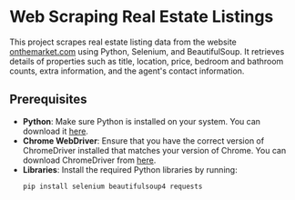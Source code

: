# Web Scraping Real Estate Listings

This project scrapes real estate listing data from the website [onthemarket.com](https://www.onthemarket.com) using Python, Selenium, and BeautifulSoup. It retrieves details of properties such as title, location, price, bedroom and bathroom counts, extra information, and the agent's contact information.

## Prerequisites

- **Python**: Make sure Python is installed on your system. You can download it [here](https://www.python.org/downloads/).
- **Chrome WebDriver**: Ensure that you have the correct version of ChromeDriver installed that matches your version of Chrome. You can download ChromeDriver from [here](https://sites.google.com/chromium.org/driver/).
- **Libraries**: Install the required Python libraries by running:
  ```bash
  pip install selenium beautifulsoup4 requests

